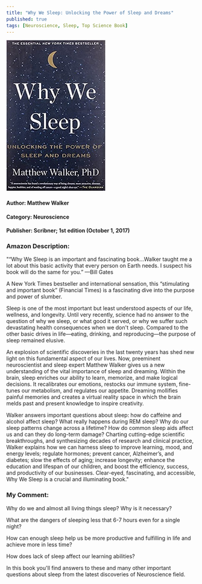 ```yaml
---
title: "Why We Sleep: Unlocking the Power of Sleep and Dreams"
published: true
tags: [Neuroscience, Sleep, Top Science Book]
---
```


[<img src="/books/assets/why_we_sleep.jpg">](https://www.amazon.com/Why-We-Sleep-Unlocking-Dreams/dp/1501144316)

#### Author: Matthew Walker
#### Category: Neuroscience
#### Publisher: Scribner; 1st edition (October 1, 2017)

### Amazon Description:

"“Why We Sleep is an important and fascinating book…Walker taught me a lot about this basic activity that every person on Earth needs. I suspect his book will do the same for you.” —Bill Gates

A New York Times bestseller and international sensation, this “stimulating and important book” (Financial Times) is a fascinating dive into the purpose and power of slumber.

Sleep is one of the most important but least understood aspects of our life, wellness, and longevity. Until very recently, science had no answer to the question of why we sleep, or what good it served, or why we suffer such devastating health consequences when we don't sleep. Compared to the other basic drives in life—eating, drinking, and reproducing—the purpose of sleep remained elusive.

An explosion of scientific discoveries in the last twenty years has shed new light on this fundamental aspect of our lives. Now, preeminent neuroscientist and sleep expert Matthew Walker gives us a new understanding of the vital importance of sleep and dreaming. Within the brain, sleep enriches our ability to learn, memorize, and make logical decisions. It recalibrates our emotions, restocks our immune system, fine-tunes our metabolism, and regulates our appetite. Dreaming mollifies painful memories and creates a virtual reality space in which the brain melds past and present knowledge to inspire creativity.

Walker answers important questions about sleep: how do caffeine and alcohol affect sleep? What really happens during REM sleep? Why do our sleep patterns change across a lifetime? How do common sleep aids affect us and can they do long-term damage? Charting cutting-edge scientific breakthroughs, and synthesizing decades of research and clinical practice, Walker explains how we can harness sleep to improve learning, mood, and energy levels; regulate hormones; prevent cancer, Alzheimer’s, and diabetes; slow the effects of aging; increase longevity; enhance the education and lifespan of our children, and boost the efficiency, success, and productivity of our businesses. Clear-eyed, fascinating, and accessible, Why We Sleep is a crucial and illuminating book."

### My Comment:

Why do we and almost all living things sleep? Why is it necessary?

What are the dangers of sleeping less that 6-7 hours even for a single night?

How can enough sleep help us be more productive and fulfilling in life and achieve more in less time?

How does lack of sleep affect our learning abilities?

In this book you'll find answers to these and many other important questions about sleep from the latest discoveries of Neuroscience field.
